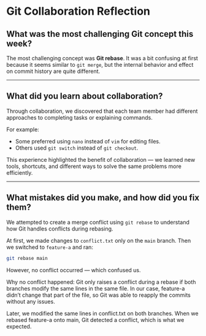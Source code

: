 # Git Collaboration Reflection

## What was the most challenging Git concept this week?

The most challenging concept was **Git rebase**. It was a bit confusing at first because it seems similar to `git merge`, but the internal behavior and effect on commit history are quite different.

---

## What did you learn about collaboration?

Through collaboration, we discovered that each team member had different approaches to completing tasks or explaining commands.

For example:
- Some preferred using `nano` instead of `vim` for editing files.
- Others used `git switch` instead of `git checkout`.

This experience highlighted the benefit of collaboration — we learned new tools, shortcuts, and different ways to solve the same problems more efficiently.

---

## What mistakes did you make, and how did you fix them?

We attempted to create a merge conflict using `git rebase` to understand how Git handles conflicts during rebasing.

At first, we made changes to `conflict.txt` only on the `main` branch. Then we switched to `feature-a` and ran:

```bash
git rebase main
```

However, no conflict occurred — which confused us.

Why no conflict happened:
Git only raises a conflict during a rebase if both branches modify the same lines in the same file.
In our case, feature-a didn’t change that part of the file, so Git was able to reapply the commits without any issues.

Later, we modified the same lines in conflict.txt on both branches. When we rebased feature-a onto main, Git detected a conflict, which is what we expected.
